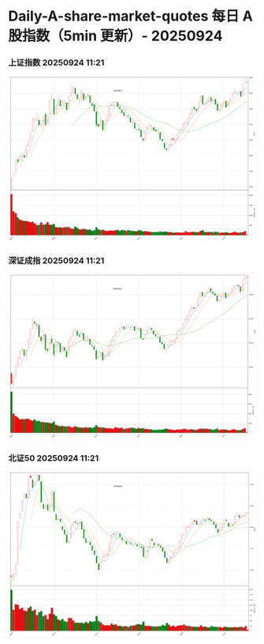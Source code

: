 
# Daily-A-share-market-quotes 每日 A 股指数（5min 更新）- 20250924

### 上证指数 20250924 11:21
![](./fig/2025/9/20250924-sh000001.png)

### 深证成指 20250924 11:21
![](./fig/2025/9/20250924-sz399001.png)

### 北证50 20250924 11:21
![](./fig/2025/9/20250924-bj899050.png)
